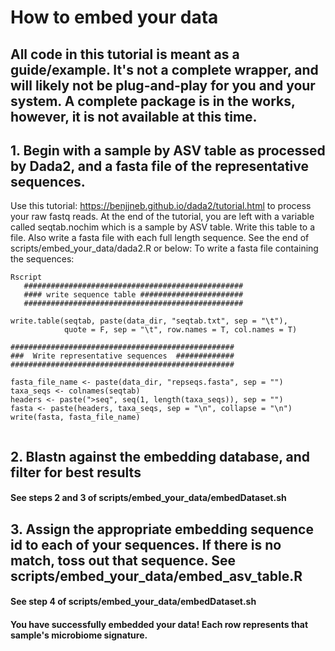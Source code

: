 # How to embed your data
## All code in this tutorial is meant as a guide/example. It's not a complete wrapper, and will likely not be plug-and-play for you and your system. A complete package is in the works, however, it is not available at this time.

## 1. Begin with a sample by ASV table as processed by Dada2, and a fasta file of the representative sequences.
Use this tutorial: https://benjjneb.github.io/dada2/tutorial.html to process your raw fastq reads. At the end of the tutorial, you are left with a variable called seqtab.nochim which is a sample by ASV table. Write this table to a file. Also write a fasta file with each full length sequence. See the end of scripts/embed_your_data/dada2.R or below:
To write a fasta file containing the sequences: 
 ```
 Rscript
    #################################################
    #### write sequence table #######################
    #################################################
  ```
    write.table(seqtab, paste(data_dir, "seqtab.txt", sep = "\t"),
                quote = F, sep = "\t", row.names = T, col.names = T)

    ##################################################
    ###  Write representative sequences  #############
    ##################################################

    fasta_file_name <- paste(data_dir, "repseqs.fasta", sep = "")
    taxa_seqs <- colnames(seqtab)
    headers <- paste(">seq", seq(1, length(taxa_seqs)), sep = "")
    fasta <- paste(headers, taxa_seqs, sep = "\n", collapse = "\n")
    write(fasta, fasta_file_name)
  ```
 
  ```
## 2. Blastn against the embedding database, and filter for best results
#### See steps 2 and 3 of scripts/embed_your_data/embedDataset.sh

## 3. Assign the appropriate embedding sequence id to each of your sequences. If there is no match, toss out that sequence. See scripts/embed_your_data/embed_asv_table.R 
#### See step 4 of scripts/embed_your_data/embedDataset.sh

#### You have successfully embedded your data! Each row represents that sample's microbiome signature.
